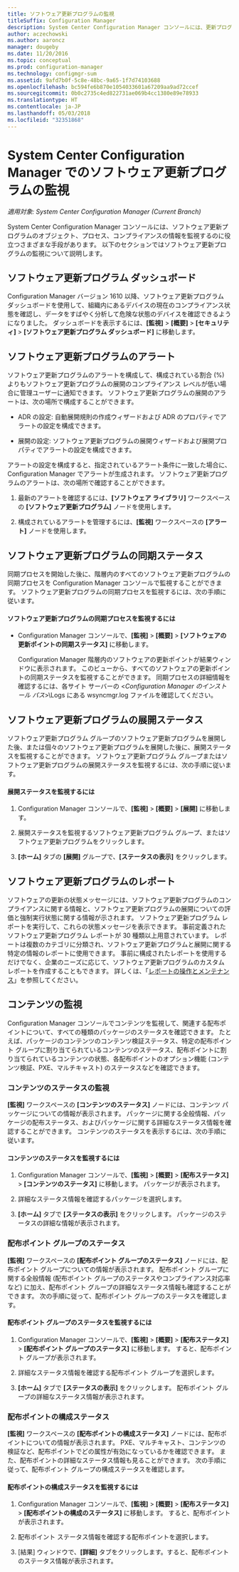 ```yaml
---
title: ソフトウェア更新プログラムの監視
titleSuffix: Configuration Manager
description: System Center Configuration Manager コンソールには、更新プログラムとコンプライアンスを監視するためのアラートとステータスがあります。
author: aczechowski
ms.author: aaroncz
manager: dougeby
ms.date: 11/20/2016
ms.topic: conceptual
ms.prod: configuration-manager
ms.technology: configmgr-sum
ms.assetid: 9afd7b0f-5c8e-48bc-9a65-1f7d74103688
ms.openlocfilehash: bc594fe6b870e1054033601a67209aa9ad72ccef
ms.sourcegitcommit: 0b0c2735c4ed822731ae069b4cc1380e89e78933
ms.translationtype: HT
ms.contentlocale: ja-JP
ms.lasthandoff: 05/03/2018
ms.locfileid: "32351868"
---
```

# <a name="monitor-software-updates-in-system-center-configuration-manager"></a>System Center Configuration Manager でのソフトウェア更新プログラムの監視

*適用対象: System Center Configuration Manager (Current Branch)*

System Center Configuration Manager コンソールには、ソフトウェア更新プログラムのオブジェクト、プロセス、コンプライアンスの情報を監視するのに役立つさまざまな手段があります。 以下のセクションではソフトウェア更新プログラムの監視について説明します。

## <a name="software-updates-dashboard"></a>ソフトウェア更新プログラム ダッシュボード
Configuration Manager バージョン 1610 以降、ソフトウェア更新プログラム ダッシュボードを使用して、組織内にあるデバイスの現在のコンプライアンス状態を確認し、データをすばやく分析して危険な状態のデバイスを確認できるようになりました。 ダッシュボードを表示するには、**[監視]** > **[概要]** > **[セキュリティ]** > **[ソフトウェア更新プログラム ダッシュボード]** に移動します。   

##  <a name="BKMK_SUAlerts"></a> ソフトウェア更新プログラムのアラート  
 ソフトウェア更新プログラムのアラートを構成して、構成されている割合 (%) よりもソフトウェア更新プログラムの展開のコンプライアンス レベルが低い場合に管理ユーザーに通知できます。 ソフトウェア更新プログラムの展開のアラートは、次の場所で構成することができます。  

-   ADR の設定: 自動展開規則の作成ウィザードおよび ADR のプロパティでアラートの設定を構成できます。  

-   展開の設定: ソフトウェア更新プログラムの展開ウィザードおよび展開プロパティでアラートの設定を構成できます。  

アラートの設定を構成すると、指定されているアラート条件に一致した場合に、Configuration Manager でアラートが生成されます。 ソフトウェア更新プログラムのアラートは、次の場所で確認することができます。  

1.  最新のアラートを確認するには、**[ソフトウェア ライブラリ]** ワークスペースの **[ソフトウェア更新プログラム]** ノードを使用します。  

2.  構成されているアラートを管理するには、**[監視]** ワークスペースの **[アラート]** ノードを使用します。  

##  <a name="BKMK_SUSyncStatus"></a> ソフトウェア更新プログラムの同期ステータス  
 同期プロセスを開始した後に、階層内のすべてのソフトウェア更新プログラムの同期プロセスを Configuration Manager コンソールで監視することができます。 ソフトウェア更新プログラムの同期プロセスを監視するには、次の手順に従います。  

#### <a name="to-monitor-the-software-updates-synchronization-process"></a>ソフトウェア更新プログラムの同期プロセスを監視するには  

- Configuration Manager コンソールで、**[監視]** > **[概要]** > **[ソフトウェアの更新ポイントの同期ステータス]** に移動します。  

    Configuration Manager 階層内のソフトウェアの更新ポイントが結果ウィンドウに表示されます。 このビューから、すべてのソフトウェアの更新ポイントの同期ステータスを監視することができます。 同期プロセスの詳細情報を確認するには、各サイト サーバーの <*Configuration Manager のインストール パス*>\Logs にある wsyncmgr.log ファイルを確認してください。  

##  <a name="BKMK_SUDeployStatus"></a> ソフトウェア更新プログラムの展開ステータス  
 ソフトウェア更新プログラム グループのソフトウェア更新プログラムを展開した後、または個々のソフトウェア更新プログラムを展開した後に、展開ステータスを監視することができます。 ソフトウェア更新プログラム グループまたはソフトウェア更新プログラムの展開ステータスを監視するには、次の手順に従います。  

#### <a name="to-monitor-deployment-status"></a>展開ステータスを監視するには  

1.  Configuration Manager コンソールで、**[監視]** > **[概要]** > **[展開]** に移動します。  

2.  展開ステータスを監視するソフトウェア更新プログラム グループ、またはソフトウェア更新プログラムをクリックします。  

3.  **[ホーム]** タブの **[展開]** グループで、**[ステータスの表示]** をクリックします。  

##  <a name="BKMK_SUReports"></a> ソフトウェア更新プログラムのレポート  
 ソフトウェアの更新の状態メッセージには、ソフトウェア更新プログラムのコンプライアンスに関する情報と、ソフトウェア更新プログラムの展開についての評価と強制実行状態に関する情報が示されます。 ソフトウェア更新プログラム レポートを実行して、これらの状態メッセージを表示できます。 事前定義されたソフトウェア更新プログラム レポートが 30 種類以上用意されています。 レポートは複数のカテゴリに分類され、ソフトウェア更新プログラムと展開に関する特定の情報のレポートに使用できます。 事前に構成されたレポートを使用するだけでなく、企業のニーズに応じて、ソフトウェア更新プログラムのカスタム レポートを作成することもできます。 詳しくは、「[レポートの操作とメンテナンス](../../core/servers/manage/operations-and-maintenance-for-reporting.md)」を参照してください。  

##  <a name="BKMK_MonitorContent"></a> コンテンツの監視  
 Configuration Manager コンソールでコンテンツを監視して、関連する配布ポイントについて、すべての種類のパッケージのステータスを確認できます。 たとえば、パッケージのコンテンツのコンテンツ検証ステータス、特定の配布ポイント グループに割り当てられているコンテンツのステータス、配布ポイントに割り当てられているコンテンツの状態、各配布ポイントのオプション機能 (コンテンツ検証、PXE、マルチキャスト) のステータスなどを確認できます。  

###  <a name="BKMK_ContentStatus"></a> コンテンツのステータスの監視  
 **[監視]** ワークスペースの **[コンテンツのステータス]** ノードには、コンテンツ パッケージについての情報が表示されます。 パッケージに関する全般情報、パッケージの配布ステータス、およびパッケージに関する詳細なステータス情報を確認することができます。 コンテンツのステータスを表示するには、次の手順に従います。  

#### <a name="to-monitor-content-status"></a>コンテンツのステータスを監視するには  

1.  Configuration Manager コンソールで、**[監視]** > **[概要]** > **[配布ステータス]** > **[コンテンツのステータス]** に移動します。 パッケージが表示されます。  

2.  詳細なステータス情報を確認するパッケージを選択します。  

3.  **[ホーム]** タブで **[ステータスの表示]** をクリックします。 パッケージのステータスの詳細な情報が表示されます。  

###  <a name="BKMK_DPGroupStatus"></a> 配布ポイント グループのステータス  
 **[監視]** ワークスペースの **[配布ポイント グループのステータス]** ノードには、配布ポイント グループについての情報が表示されます。 配布ポイント グループに関する全般情報 (配布ポイント グループのステータスやコンプライアンス対応率など) に加え、配布ポイント グループの詳細なステータス情報も確認することができます。 次の手順に従って、配布ポイント グループのステータスを確認します。  

#### <a name="to-monitor-distribution-point-group-status"></a>配布ポイント グループのステータスを監視するには  

1.  Configuration Manager コンソールで、**[監視]** > **[概要]** > **[配布ステータス]** > **[配布ポイント グループのステータス]** に移動します。 すると、配布ポイント グループが表示されます。  

2.  詳細なステータス情報を確認する配布ポイント グループを選択します。  

3.  **[ホーム]** タブで **[ステータスの表示]** をクリックします。 配布ポイント グループの詳細なステータス情報が表示されます。  

###  <a name="BKMK_DPConfigStatus"></a> 配布ポイントの構成ステータス  
 **[監視]** ワークスペースの **[配布ポイントの構成ステータス]** ノードには、配布ポイントについての情報が表示されます。 PXE、マルチキャスト、コンテンツの検証など、配布ポイントでどの属性が有効になっているかを確認できます。 また、配布ポイントの詳細なステータス情報も見ることができます。 次の手順に従って、配布ポイント グループの構成ステータスを確認します。  

#### <a name="to-monitor-distribution-point-configuration-status"></a>配布ポイントの構成ステータスを監視するには  

1.  Configuration Manager コンソールで、**[監視]** > **[概要]** > **[配布ステータス]** > **[配布ポイントの構成のステータス]** に移動します。 すると、配布ポイントが表示されます。  

2.  配布ポイント ステータス情報を確認する配布ポイントを選択します。  

3.  [結果] ウィンドウで、**[詳細]** タブをクリックします。すると、配布ポイントのステータス情報が表示されます。  
